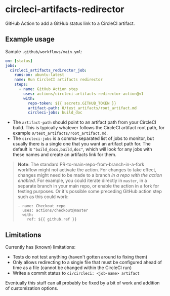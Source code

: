 # circleci-artifacts-redirector

GitHub Action to add a GitHub status link to a CircleCI artifact.

## Example usage

Sample `.github/workflows/main.yml`:

```YAML
on: [status]
jobs:
  circleci_artifacts_redirector_job:
    runs-on: ubuntu-latest
    name: Run CircleCI artifacts redirector
    steps:
      - name: GitHub Action step
        uses: actions/circleci-artifacts-redirector-action@v1
        with:
          repo-token: ${{ secrets.GITHUB_TOKEN }}
          artifact-path: 0/test_artifacts/root_artifact.md
          circleci-jobs: build_doc
```

- The `artifact-path` should point to an artifact path from your CircleCI
  build. This is typically whatever follows the CircleCI artifact root path,
  for example `0/test_artifacts/root_artifact.md`.
- The `circleci-jobs` is a comma-separated list of jobs to monitor, but usually
  there is a single one that you want an artifact path for.
  The default is `"build_docs,build,doc"`, which will look for any
  jobs with these names and create an artifacts link for them.

> **Note**: The standard PR-to-main-repo-from-branch-in-a-fork workflow might
> not activate the action. For changes to take effect, changes might need to be
> made to a branch *in a repo with the action enabled*. For example, you could
> iterate directly in `master`, in a separate branch in your main repo, or
> enable the action in a fork for testing purposes. Or it's possible some
> preceding GitHub action step such as this could work:
>
>     - name: Checkout repo
>       uses: actions/checkout@master
>       with:
>         ref: ${{ github.ref }}

## Limitations

Currently has (known) limitations:

- Tests do not test anything (haven't gotten around to fixing them)
- Only allows redirecting to a single file that must be configured ahead of time as a file (cannot be changed within the CircleCI run)
- Writes a commit status to `ci/circleci: <job-name> artifact`

Eventually this stuff can all probably be fixed by a bit of work and addition
of customization options.
